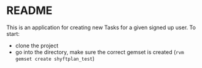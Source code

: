 # README

This is an application for creating new Tasks for a given signed up user. To start:

* clone the project
* go into the directory, make sure the correct gemset is created (```rvm gemset create shyftplan_test```)